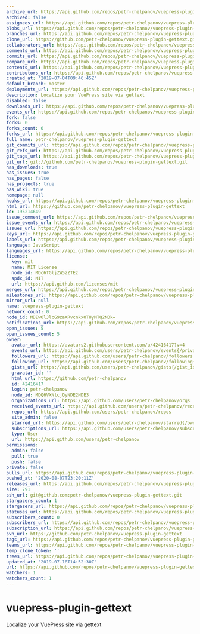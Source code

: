 ```yaml
---
archive_url: https://api.github.com/repos/petr-chelpanov/vuepress-plugin-gettext/{archive_format}{/ref}
archived: false
assignees_url: https://api.github.com/repos/petr-chelpanov/vuepress-plugin-gettext/assignees{/user}
blobs_url: https://api.github.com/repos/petr-chelpanov/vuepress-plugin-gettext/git/blobs{/sha}
branches_url: https://api.github.com/repos/petr-chelpanov/vuepress-plugin-gettext/branches{/branch}
clone_url: https://github.com/petr-chelpanov/vuepress-plugin-gettext.git
collaborators_url: https://api.github.com/repos/petr-chelpanov/vuepress-plugin-gettext/collaborators{/collaborator}
comments_url: https://api.github.com/repos/petr-chelpanov/vuepress-plugin-gettext/comments{/number}
commits_url: https://api.github.com/repos/petr-chelpanov/vuepress-plugin-gettext/commits{/sha}
compare_url: https://api.github.com/repos/petr-chelpanov/vuepress-plugin-gettext/compare/{base}...{head}
contents_url: https://api.github.com/repos/petr-chelpanov/vuepress-plugin-gettext/contents/{+path}
contributors_url: https://api.github.com/repos/petr-chelpanov/vuepress-plugin-gettext/contributors
created_at: '2019-07-04T09:46:45Z'
default_branch: master
deployments_url: https://api.github.com/repos/petr-chelpanov/vuepress-plugin-gettext/deployments
description: Localize your VuePress site via gettext
disabled: false
downloads_url: https://api.github.com/repos/petr-chelpanov/vuepress-plugin-gettext/downloads
events_url: https://api.github.com/repos/petr-chelpanov/vuepress-plugin-gettext/events
fork: false
forks: 0
forks_count: 0
forks_url: https://api.github.com/repos/petr-chelpanov/vuepress-plugin-gettext/forks
full_name: petr-chelpanov/vuepress-plugin-gettext
git_commits_url: https://api.github.com/repos/petr-chelpanov/vuepress-plugin-gettext/git/commits{/sha}
git_refs_url: https://api.github.com/repos/petr-chelpanov/vuepress-plugin-gettext/git/refs{/sha}
git_tags_url: https://api.github.com/repos/petr-chelpanov/vuepress-plugin-gettext/git/tags{/sha}
git_url: git://github.com/petr-chelpanov/vuepress-plugin-gettext.git
has_downloads: true
has_issues: true
has_pages: false
has_projects: true
has_wiki: true
homepage: null
hooks_url: https://api.github.com/repos/petr-chelpanov/vuepress-plugin-gettext/hooks
html_url: https://github.com/petr-chelpanov/vuepress-plugin-gettext
id: 195214649
issue_comment_url: https://api.github.com/repos/petr-chelpanov/vuepress-plugin-gettext/issues/comments{/number}
issue_events_url: https://api.github.com/repos/petr-chelpanov/vuepress-plugin-gettext/issues/events{/number}
issues_url: https://api.github.com/repos/petr-chelpanov/vuepress-plugin-gettext/issues{/number}
keys_url: https://api.github.com/repos/petr-chelpanov/vuepress-plugin-gettext/keys{/key_id}
labels_url: https://api.github.com/repos/petr-chelpanov/vuepress-plugin-gettext/labels{/name}
language: JavaScript
languages_url: https://api.github.com/repos/petr-chelpanov/vuepress-plugin-gettext/languages
license:
  key: mit
  name: MIT License
  node_id: MDc6TGljZW5zZTEz
  spdx_id: MIT
  url: https://api.github.com/licenses/mit
merges_url: https://api.github.com/repos/petr-chelpanov/vuepress-plugin-gettext/merges
milestones_url: https://api.github.com/repos/petr-chelpanov/vuepress-plugin-gettext/milestones{/number}
mirror_url: null
name: vuepress-plugin-gettext
network_count: 0
node_id: MDEwOlJlcG9zaXRvcnkxOTUyMTQ2NDk=
notifications_url: https://api.github.com/repos/petr-chelpanov/vuepress-plugin-gettext/notifications{?since,all,participating}
open_issues: 5
open_issues_count: 5
owner:
  avatar_url: https://avatars2.githubusercontent.com/u/42416417?v=4
  events_url: https://api.github.com/users/petr-chelpanov/events{/privacy}
  followers_url: https://api.github.com/users/petr-chelpanov/followers
  following_url: https://api.github.com/users/petr-chelpanov/following{/other_user}
  gists_url: https://api.github.com/users/petr-chelpanov/gists{/gist_id}
  gravatar_id: ''
  html_url: https://github.com/petr-chelpanov
  id: 42416417
  login: petr-chelpanov
  node_id: MDQ6VXNlcjQyNDE2NDE3
  organizations_url: https://api.github.com/users/petr-chelpanov/orgs
  received_events_url: https://api.github.com/users/petr-chelpanov/received_events
  repos_url: https://api.github.com/users/petr-chelpanov/repos
  site_admin: false
  starred_url: https://api.github.com/users/petr-chelpanov/starred{/owner}{/repo}
  subscriptions_url: https://api.github.com/users/petr-chelpanov/subscriptions
  type: User
  url: https://api.github.com/users/petr-chelpanov
permissions:
  admin: false
  pull: true
  push: false
private: false
pulls_url: https://api.github.com/repos/petr-chelpanov/vuepress-plugin-gettext/pulls{/number}
pushed_at: '2020-08-07T23:20:11Z'
releases_url: https://api.github.com/repos/petr-chelpanov/vuepress-plugin-gettext/releases{/id}
size: 791
ssh_url: git@github.com:petr-chelpanov/vuepress-plugin-gettext.git
stargazers_count: 1
stargazers_url: https://api.github.com/repos/petr-chelpanov/vuepress-plugin-gettext/stargazers
statuses_url: https://api.github.com/repos/petr-chelpanov/vuepress-plugin-gettext/statuses/{sha}
subscribers_count: 0
subscribers_url: https://api.github.com/repos/petr-chelpanov/vuepress-plugin-gettext/subscribers
subscription_url: https://api.github.com/repos/petr-chelpanov/vuepress-plugin-gettext/subscription
svn_url: https://github.com/petr-chelpanov/vuepress-plugin-gettext
tags_url: https://api.github.com/repos/petr-chelpanov/vuepress-plugin-gettext/tags
teams_url: https://api.github.com/repos/petr-chelpanov/vuepress-plugin-gettext/teams
temp_clone_token: ''
trees_url: https://api.github.com/repos/petr-chelpanov/vuepress-plugin-gettext/git/trees{/sha}
updated_at: '2019-07-18T14:52:30Z'
url: https://api.github.com/repos/petr-chelpanov/vuepress-plugin-gettext
watchers: 1
watchers_count: 1
---
```


# vuepress-plugin-gettext
Localize your VuePress site via gettext
